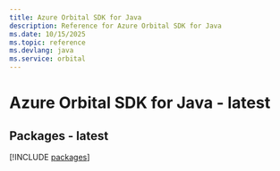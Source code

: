 ```yaml
---
title: Azure Orbital SDK for Java
description: Reference for Azure Orbital SDK for Java
ms.date: 10/15/2025
ms.topic: reference
ms.devlang: java
ms.service: orbital
---
```

# Azure Orbital SDK for Java - latest
## Packages - latest
[!INCLUDE [packages](orbital-index.md)]